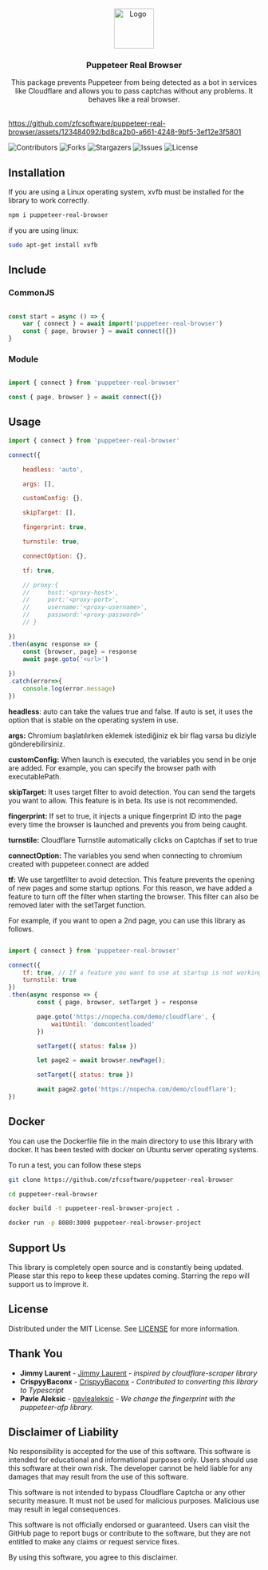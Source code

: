 <br/>
<p align="center">
  <a href="https://github.com/zfcsoftware/puppeteer-real-browser">
    <img src="https://github.com/zfcsoftware/puppeteer-real-browser/assets/123484092/cc8b5fb9-504a-4fd3-97f6-a51990bb4303" alt="Logo" width="80" height="80">
  </a>

  <h3 align="center">Puppeteer Real Browser</h3>

  <p align="center">
    This package prevents Puppeteer from being detected as a bot in services like Cloudflare and allows you to pass captchas without any problems. It behaves like a real browser.
    <br/>
    <br/>
    
  </p>
</p>

https://github.com/zfcsoftware/puppeteer-real-browser/assets/123484092/bd8ca2b0-a661-4248-9bf5-3ef12e3f5801

 ![Contributors](https://img.shields.io/github/contributors/zfcsoftware/puppeteer-real-browser?color=dark-green) ![Forks](https://img.shields.io/github/forks/zfcsoftware/puppeteer-real-browser?style=social) ![Stargazers](https://img.shields.io/github/stars/zfcsoftware/puppeteer-real-browser?style=social) ![Issues](https://img.shields.io/github/issues/zfcsoftware/puppeteer-real-browser) ![License](https://img.shields.io/github/license/zfcsoftware/puppeteer-real-browser) 



## Installation

If you are using a Linux operating system, xvfb must be installed for the library to work correctly.


```bash
npm i puppeteer-real-browser
```

if you are using linux:

```bash
sudo apt-get install xvfb
```



## Include

### CommonJS

```js

const start = async () => {
    var { connect } = await import('puppeteer-real-browser')
    const { page, browser } = await connect({})
}

```
### Module

```js

import { connect } from 'puppeteer-real-browser'

const { page, browser } = await connect({})

```

## Usage


```js
import { connect } from 'puppeteer-real-browser'

connect({

    headless: 'auto',

    args: [],

    customConfig: {},

    skipTarget: [],

    fingerprint: true,

    turnstile: true,

    connectOption: {},

    tf: true,

    // proxy:{
    //     host:'<proxy-host>',
    //     port:'<proxy-port>',
    //     username:'<proxy-username>',
    //     password:'<proxy-password>'
    // }

})
.then(async response => {
    const {browser, page} = response
    await page.goto('<url>')
    
})
.catch(error=>{
    console.log(error.message)
})

```

**headless**: auto can take the values true and false. If auto is set, it uses the option that is stable on the operating system in use.

**args:** Chromium başlatılırken eklemek istediğiniz ek bir flag varsa bu diziyle gönderebilirsiniz.

**customConfig:** When launch is executed, the variables you send in be onje are added. For example, you can specify the browser path with executablePath.

**skipTarget:** It uses target filter to avoid detection. You can send the targets you want to allow. This feature is in beta. Its use is not recommended.

**fingerprint:** If set to true, it injects a unique fingerprint ID into the page every time the browser is launched and prevents you from being caught.

**turnstile:** Cloudflare Turnstile automatically clicks on Captchas if set to true

**connectOption:** The variables you send when connecting to chromium created with puppeteer.connect are added

**tf:** We use targetfilter to avoid detection. This feature prevents the opening of new pages and some startup options. For this reason, we have added a feature to turn off the filter when starting the browser. This filter can also be removed later with the setTarget function.

For example, if you want to open a 2nd page, you can use this library as follows.

```js

import { connect } from 'puppeteer-real-browser'

connect({
    tf: true, // If a feature you want to use at startup is not working, you can initialize the tf variable false and update it later.
    turnstile: true
})
.then(async response => {
        const { page, browser, setTarget } = response

        page.goto('https://nopecha.com/demo/cloudflare', {
            waitUntil: 'domcontentloaded'
        })

        setTarget({ status: false })

        let page2 = await browser.newPage();

        setTarget({ status: true })

        await page2.goto('https://nopecha.com/demo/cloudflare');
})

```


## Docker

You can use the Dockerfile file in the main directory to use this library with docker. It has been tested with docker on Ubuntu server operating systems.

To run a test, you can follow these steps


```bash
git clone https://github.com/zfcsoftware/puppeteer-real-browser
```

```bash
cd puppeteer-real-browser
```

```bash
docker build -t puppeteer-real-browser-project .
```


```bash
docker run -p 8080:3000 puppeteer-real-browser-project
```

## Support Us

This library is completely open source and is constantly being updated. Please star this repo to keep these updates coming. Starring the repo will support us to improve it.

## License

Distributed under the MIT License. See [LICENSE](https://github.com/zfcsoftware/puppeteer-real-browser/blob/main/LICENSE.md) for more information.

## Thank You

* **Jimmy Laurent** - [Jimmy Laurent](https://github.com/JimmyLaurent) - *inspired by cloudflare-scraper library*
* **CrispyyBaconx** - [CrispyyBaconx](https://github.com/CrispyyBaconx) - *Contributed to converting this library to Typescript*
* **Pavle Aleksic** - [pavlealeksic](https://github.com/pavlealeksic) - *We change the fingerprint with the puppeteer-afp library.*

## Disclaimer of Liability

No responsibility is accepted for the use of this software. This software is intended for educational and informational purposes only. Users should use this software at their own risk. The developer cannot be held liable for any damages that may result from the use of this software.

This software is not intended to bypass Cloudflare Captcha or any other security measure. It must not be used for malicious purposes. Malicious use may result in legal consequences.

This software is not officially endorsed or guaranteed. Users can visit the GitHub page to report bugs or contribute to the software, but they are not entitled to make any claims or request service fixes.

By using this software, you agree to this disclaimer.
